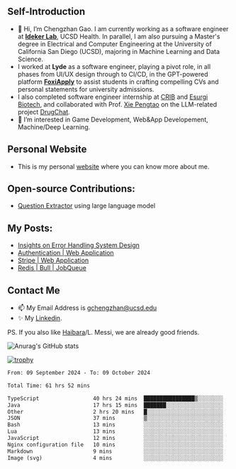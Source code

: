 ## Self-Introduction
- 👋 Hi, I’m Chengzhan Gao. I am currently working as a software engineer at **[Ideker Lab](https://idekerlab.ucsd.edu/)**, UCSD Health. In parallel, I am also pursuing a Master's degree in Electrical and Computer Engineering at the University of California San Diego (UCSD), majoring in Machine Learning and Data Science.
- I worked at **Lyde** as a software engineer, playing a pivot role, in all phases from UI/UX design through to CI/CD, in the GPT-powered platform **[FoxiApply](https://lyde.io)** to assist students in crafting compelling CVs and personal statements for university admissions.
- I also completed software engineer internship at [CRIB](https://apps.apple.com/us/app/crib-for-roommates/id6468918103?platform=iphone) and [Esurgi Biotech](https://myesurgi.com/), and collaborated with Prof. [Xie Pengtao](https://pengtaoxie.github.io/) on the LLM-related project [DrugChat](https://github.com/UCSD-AI4H/drugchat).
- 👀 I’m interested in Game Development, Web&App Developement, Machine/Deep Learning.

## Personal Website
-  This is my personal [website](https://gaochengzhan.netlify.app/) where you can know more about me.

## Open-source Contributions:
- [Question Extractor](https://github.com/nestordemeure/question_extractor) using large language model

## My Posts:
- [Insights on Error Handling System Design](https://gaochengzhan.netlify.app/post/error-handling/)
- [Authentication | Web Application](https://gaochengzhan.netlify.app/post/authentication/)
- [Stripe | Web Application](https://gaochengzhan.netlify.app/post/stripe/)
- [Redis | Bull | JobQueue](https://gaochengzhan.netlify.app/post/job-queue/)

## Contact Me
- 📫 My Email Address is gchengzhan@ucsd.edu
- ✨ My [Linkedin](https://www.linkedin.com/in/chengzhan-christoffel-gao/).

PS. If you also like [Haibara](https://www.detectiveconanworld.com/wiki/Ai_Haibara)/L. Messi, we are already good friends.

![Anurag's GitHub stats](https://github-readme-stats.vercel.app/api?username=GAOChengzhan&show_icons=true&theme=radical)

[![trophy](https://github-profile-trophy.vercel.app/?username=gaochengzhan&theme=flat&row=1&margin-w=12)](https://github.com/ryo-ma/github-profile-trophy)

<!--START_SECTION:waka-->

```txt
From: 09 September 2024 - To: 09 October 2024

Total Time: 61 hrs 52 mins

TypeScript                 40 hrs 24 mins  ████████████████▒░░░░░░░░   65.32 %
Java                       17 hrs 15 mins  ███████░░░░░░░░░░░░░░░░░░   27.89 %
Other                      2 hrs 20 mins   █░░░░░░░░░░░░░░░░░░░░░░░░   03.80 %
JSON                       37 mins         ▒░░░░░░░░░░░░░░░░░░░░░░░░   01.01 %
Bash                       13 mins         ░░░░░░░░░░░░░░░░░░░░░░░░░   00.38 %
Lua                        13 mins         ░░░░░░░░░░░░░░░░░░░░░░░░░   00.36 %
JavaScript                 12 mins         ░░░░░░░░░░░░░░░░░░░░░░░░░   00.34 %
Nginx configuration file   10 mins         ░░░░░░░░░░░░░░░░░░░░░░░░░   00.28 %
Markdown                   9 mins          ░░░░░░░░░░░░░░░░░░░░░░░░░   00.26 %
Image (svg)                4 mins          ░░░░░░░░░░░░░░░░░░░░░░░░░   00.12 %
```

<!--END_SECTION:waka-->

<!---
gaochengzhan/gaochengzhan is a ✨ special ✨ repository because its `README.md` (this file) appears on your GitHub profile.
You can click the Preview link to take a look at your changes.
--->
